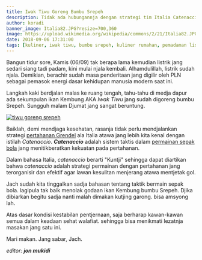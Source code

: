 ```yaml
---
title: Iwak Tiwu Goreng Bumbu Srepeh
description: Tidak ada hubungannja dengan strategi tim Italia Catenaccio
author: koradi
banner_image: Italia82.JPG?resize=700,360
image: https://upload.wikimedia.org/wikipedia/commons/2/21/Italia82.JPG
date: 2018-09-06 17:31:00
tags: [kuliner, iwak tiwu, bumbu srepeh, kuliner rumahan, pemadaman listrik]
---
```


Bangun tidur sore, Kamis (06/09) tak berapa lama kemudian listrik jang sedari siang tadi padam, kini mulai njala kembali. Alhamdulillah, listrik sudah njala. Demikian, berachir sudah masa penderitaan jang digilir oleh PLN sebagai pemasok energi dasar kehidupan manusia modern saat ini.<!--more-->

Langkah kaki berdjalan malas ke ruang tengah, tahu-tahu di medja dapur ada sekumpulan ikan Kembung AKA _Iwak Tiwu_ jang sudah digoreng bumbu Srepeh. Sungguh malam Djumat jang sangat beruntung.

[![tiwu goreng srepeh](//i2.wp.com/www.paciran.com/images/posts/tiwu-goreng-srepeh.jpg?resize=900,600)](/images/posts/tiwu.goreng-srepeh.jpg)

Baiklah, demi mendjaga kesehatan, rasanja tidak perlu mendjalankan strategi [pertahanan Grendel](https://id.wikipedia.org/wiki/Catenaccio) ala Italia atawa jang lebih kita kenal dengan istilah _Catenaccio_. _**Catenaccio**_ adalah sistem taktis dalam [permainan sepak bola](https://www.paciran.com/2018/08/19/aplikasi-streaming-bola-eropa-paling-lengkap.html) jang menitikberatkan kekuatan pada pertahanan.

Dalam bahasa Italia, _catenaccio_ berarti "Kuntji" sehingga dapat diartikan bahwa _catenaccio_ adalah strategi permainan dengan pertahanan jang terorganisir dan efektif agar lawan kesulitan menjerang atawa mentjetak gol.

Jach sudah kita tinggalkan sadja bahasan tentang taktik bermain sepak bola. lagipula tak baik menolak godaan ikan Kembung bumbu Srepeh. Djika dibiarkan begitu sadja nanti malah dimakan kutjing garong. bisa amsyong lah.

Atas dasar kondisi kestabilan pentjernaan, saja berharap kawan-kawan semua dalam keadaan sehat walafiat. sehingga bisa menikmati lezatnja masakan jang satu ini.

Mari makan. Jang sabar, Jach.

_editor: **jon mukidi**_
